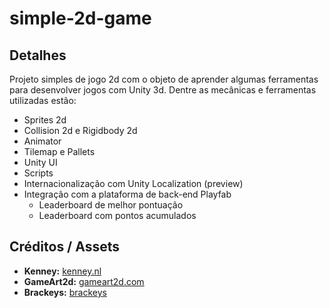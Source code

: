 # simple-2d-game
## Detalhes
Projeto simples de jogo 2d com o objeto de aprender algumas ferramentas para desenvolver jogos com Unity 3d. Dentre as mecânicas e ferramentas utilizadas estão:
- Sprites 2d
- Collision 2d e Rigidbody 2d
- Animator
- Tilemap e Pallets
- Unity UI
- Scripts
- Internacionalização com Unity Localization (preview)
- Integração com a plataforma de back-end Playfab
    - Leaderboard de melhor pontuação
    - Leaderboard com pontos acumulados

## Créditos / Assets
- **Kenney:** [kenney.nl](https://www.kenney.nl/)
- **GameArt2d:** [gameart2d.com](https://www.gameart2d.com/freebies.html)
- **Brackeys:** [brackeys](https://www.youtube.com/c/Brackeys/videos)